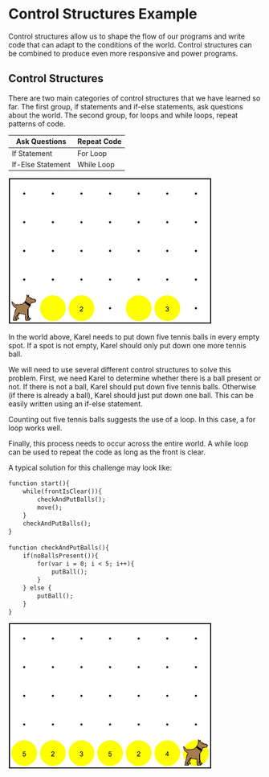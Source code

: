 # Control Structures Example

Control structures allow us to shape the flow of our programs and write code that can adapt to the conditions of the world. Control structures can be combined to produce even more responsive and power programs.

## Control Structures

There are two main categories of control structures that we have learned so far. The first group, if statements and if-else statements, ask questions about the world. The second group, for loops and while loops, repeat patterns of code.

|Ask Questions     | Repeat Code|
|     --           |    --      |
|If Statement      |   For Loop |
|If-Else Statement | While Loop |

![Karel needs to place tennis balls](../static/karel/karel-put-ball.png)

In the world above, Karel needs to put down five tennis balls in every empty spot. If a spot is not empty, Karel should only put down one more tennis ball.

We will need to use several different control structures to solve this problem. First, we need Karel to determine whether there is a ball present or not. If there is not a ball, Karel should put down five tennis balls. Otherwise (if there is already a ball), Karel should just put down one ball. This can be easily written using an if-else statement.

Counting out five tennis balls suggests the use of a loop. In this case, a for loop works well.

Finally, this process needs to occur across the entire world. A while loop can be used to repeat the code as long as the front is clear.

A typical solution for this challenge may look like:

    function start(){
        while(frontIsClear()){
            checkAndPutBalls();
            move();
        }
        checkAndPutBalls();
    }

    function checkAndPutBalls(){
        if(noBallsPresent()){
            for(var i = 0; i < 5; i++){
                putBall();
            }
        } else {
            putBall();
        }
    }

![Karel needs to place tennis balls](../static/karel/karel-put-ball-result.png)
